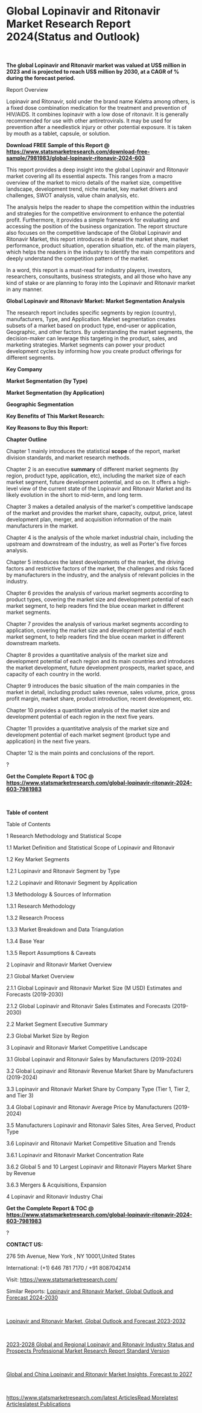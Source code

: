 <h1>Global Lopinavir and Ritonavir Market Research Report 2024(Status and Outlook)</h1><br/><p><strong>The global Lopinavir and Ritonavir market was valued at US$ million in 2023 and is projected to reach US$ million by 2030, at a <strong>CAGR</strong> of % during the forecast period.</strong></p>
 
 
 
 <p>Report Overview</p>
 
 
 
 <p>Lopinavir and Ritonavir, sold under the brand name Kaletra among others, is a fixed dose combination medication for the treatment and prevention of HIV/AIDS. It combines lopinavir with a low dose of ritonavir. It is generally recommended for use with other antiretrovirals. It may be used for prevention after a needlestick injury or other potential exposure. It is taken by mouth as a tablet, capsule, or solution.</p>
 
 
 
 <p><strong>Download FREE Sample of this Report @ <a href="https://www.statsmarketresearch.com/download-free-sample/7981983/global-lopinavir-ritonavir-2024-603">https://www.statsmarketresearch.com/download-free-sample/7981983/global-lopinavir-ritonavir-2024-603</a></strong></p>
 
 
 
 <p>This report provides a deep insight into the global Lopinavir and Ritonavir market covering all its essential aspects. This ranges from a macro overview of the market to micro details of the market size, competitive landscape, development trend, niche market, key market drivers and challenges, SWOT analysis, value chain analysis, etc.</p>
 
 
 
 <p>The analysis helps the reader to shape the competition within the industries and strategies for the competitive environment to enhance the potential profit. Furthermore, it provides a simple framework for evaluating and accessing the position of the business organization. The report structure also focuses on the competitive landscape of the Global Lopinavir and Ritonavir Market, this report introduces in detail the market share, market performance, product situation, operation situation, etc. of the main players, which helps the readers in the industry to identify the main competitors and deeply understand the competition pattern of the market.</p>
 
 
 
 <p>In a word, this report is a must-read for industry players, investors, researchers, consultants, business strategists, and all those who have any kind of stake or are planning to foray into the Lopinavir and Ritonavir market in any manner.</p>
 
 
 
 <p><strong>Global Lopinavir and Ritonavir Market: Market Segmentation Analysis</strong></p>
 
 
 
 <p>The research report includes specific segments by region (country), manufacturers, Type, and Application. Market segmentation creates subsets of a market based on product type, end-user or application, Geographic, and other factors. By understanding the market segments, the decision-maker can leverage this targeting in the product, sales, and marketing strategies. Market segments can power your product development cycles by informing how you create product offerings for different segments.</p>
 
 
 
 <p><strong>Key Company</strong></p>
 
 
 
 <p><strong>Market Segmentation (by Type)</strong></p>
 
 
 
 <p><strong>Market Segmentation (<strong>by Application</strong>)</strong></p>
 
 
 
 <p><strong>Geographic Segmentation</strong></p>
 
 
 
 <p><strong>Key Benefits of This Market Research:</strong></p>
 
 
 
 <p><strong>Key <strong>Reasons to Buy</strong> this Report:</strong></p>
 
 
 
 <p><strong>Chapter Outline</strong></p>
 
 
 
 <p>Chapter 1 mainly introduces the statistical <strong>scope</strong> of the report, market division standards, and market research methods.</p>
 
 
 
 <p>Chapter 2 is an executive <strong>summary</strong> of different market segments (by region, product type, application, etc), including the market size of each market segment, future development potential, and so on. It offers a high-level view of the current state of the Lopinavir and Ritonavir Market and its likely evolution in the short to mid-term, and long term.</p>
 
 
 
 <p>Chapter 3 makes a detailed analysis of the market&#39;s competitive landscape of the market and provides the market share, capacity, output, price, latest development plan, merger, and acquisition information of the main manufacturers in the market.</p>
 
 
 
 <p>Chapter 4 is the analysis of the whole market industrial chain, including the upstream and downstream of the industry, as well as Porter&#39;s five forces analysis.</p>
 
 
 
 <p>Chapter 5 introduces the latest developments of the market, the driving factors and restrictive factors of the market, the challenges and risks faced by manufacturers in the industry, and the analysis of relevant policies in the industry.</p>
 
 
 
 <p>Chapter 6 provides the analysis of various market segments according to product types, covering the market size and development potential of each market segment, to help readers find the blue ocean market in different market segments.</p>
 
 
 
 <p>Chapter 7 provides the analysis of various market segments according to application, covering the market size and development potential of each market segment, to help readers find the blue ocean market in different downstream markets.</p>
 
 
 
 <p>Chapter 8 provides a quantitative analysis of the market size and development potential of each region and its main countries and introduces the market development, future development prospects, market space, and capacity of each country in the world.</p>
 
 
 
 <p>Chapter 9 introduces the basic situation of the main companies in the market in detail, including product sales revenue, sales volume, price, gross profit margin, market share, product introduction, recent development, etc.</p>
 
 
 
 <p>Chapter 10 provides a quantitative analysis of the market size and development potential of each region in the next five years.</p>
 
 
 
 <p>Chapter 11 provides a quantitative analysis of the market size and development potential of each market segment (product type and application) in the next five years.</p>
 
 
 
 <p>Chapter 12 is the main points and conclusions of the report.</p>
 
 
 
 <p>? </p>
 
 
 
 <div><b>Get the Complete Report & TOC @ <a href="https://www.statsmarketresearch.com/global-lopinavir-ritonavir-2024-603-7981983">https://www.statsmarketresearch.com/global-lopinavir-ritonavir-2024-603-7981983</a></b></div>
 
 
 
 <p><br />
 
 <b>Table of content</b></p>
 
 
 
 <p>Table of Contents<br />
 
 1 Research Methodology and Statistical Scope<br />
 
 1.1 Market Definition and Statistical Scope of Lopinavir and Ritonavir<br />
 
 1.2 Key Market Segments<br />
 
 1.2.1 Lopinavir and Ritonavir Segment by Type<br />
 
 1.2.2 Lopinavir and Ritonavir Segment by Application<br />
 
 1.3 Methodology & Sources of Information<br />
 
 1.3.1 Research Methodology<br />
 
 1.3.2 Research Process<br />
 
 1.3.3 Market Breakdown and Data Triangulation<br />
 
 1.3.4 Base Year<br />
 
 1.3.5 Report Assumptions & Caveats<br />
 
 2 Lopinavir and Ritonavir Market Overview<br />
 
 2.1 Global Market Overview<br />
 
 2.1.1 Global Lopinavir and Ritonavir Market Size (M USD) Estimates and Forecasts (2019-2030)<br />
 
 2.1.2 Global Lopinavir and Ritonavir Sales Estimates and Forecasts (2019-2030)<br />
 
 2.2 Market Segment Executive Summary<br />
 
 2.3 Global Market Size by Region<br />
 
 3 Lopinavir and Ritonavir Market Competitive Landscape<br />
 
 3.1 Global Lopinavir and Ritonavir Sales by Manufacturers (2019-2024)<br />
 
 3.2 Global Lopinavir and Ritonavir Revenue Market Share by Manufacturers (2019-2024)<br />
 
 3.3 Lopinavir and Ritonavir Market Share by Company Type (Tier 1, Tier 2, and Tier 3)<br />
 
 3.4 Global Lopinavir and Ritonavir Average Price by Manufacturers (2019-2024)<br />
 
 3.5 Manufacturers Lopinavir and Ritonavir Sales Sites, Area Served, Product Type<br />
 
 3.6 Lopinavir and Ritonavir Market Competitive Situation and Trends<br />
 
 3.6.1 Lopinavir and Ritonavir Market Concentration Rate<br />
 
 3.6.2 Global 5 and 10 Largest Lopinavir and Ritonavir Players Market Share by Revenue<br />
 
 3.6.3 Mergers & Acquisitions, Expansion<br />
 
 4 Lopinavir and Ritonavir Industry Chai</p>
 
 
 
 <div><b>Get the Complete Report & TOC @ <a href="https://www.statsmarketresearch.com/global-lopinavir-ritonavir-2024-603-7981983">https://www.statsmarketresearch.com/global-lopinavir-ritonavir-2024-603-7981983</a></b></div>
 
 
 
 <p>? </p>
 
 
 
 <p><b>CONTACT US:</b><br />
 
 276 5th Avenue, New York , NY 10001,United States<br />
 
 International: (+1) 646 781 7170 / +91 8087042414<br />
 
 Visit: <a href="https://www.statsmarketresearch.com/">https://www.statsmarketresearch.com/</a><br />
 
 Similar Reports: <a href="https://www.statsmarketresearch.com/global-lopinavir-ritonavir-2024-603-7981983">Lopinavir and Ritonavir Market, Global Outlook and Forecast 2024-2030</a><br />
 
 <br />
 
 <a href="https://www.statsmarketresearch.com/global-lopinavir-ritonavir-2024-603-7981983">Lopinavir and Ritonavir Market, Global Outlook and Forecast 2023-2032</a><br />
 
 <br />
 
 <a href="https://www.statsmarketresearch.com/global-lopinavir-ritonavir-2024-603-7981983">2023-2028 Global and Regional Lopinavir and Ritonavir Industry Status and Prospects Professional Market Research Report Standard Version</a><br />
 
 <br />
 
 <a href="https://www.statsmarketresearch.com/global-lopinavir-ritonavir-2024-603-7981983">Global and China Lopinavir and Ritonavir Market Insights, Forecast to 2027</a><br />
 
 <br />
 
 <a href="https://gyeongbokgung.com">https://www.statsmarketresearch.com/</a><a href="https://hallyeomaritime.com">latest Articles</a><a href="https://jingwansa.com">Read More</a><a href="https://nguoiviet.jp/">latest Articles</a><a href="https://www.intelmarketresearch.com/">latest Publications</a></p>